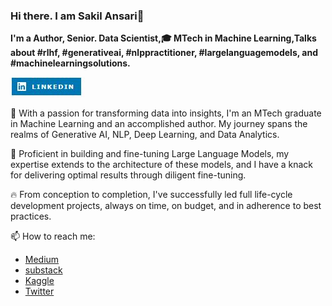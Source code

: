### Hi there. I am Sakil Ansari👋
 **I'm a Author, Senior. Data Scientist,🎓 MTech in Machine Learning,Talks about #rlhf, #generativeai, #nlppractitioner, #largelanguagemodels, and #machinelearningsolutions.**


[![LinkedIn](linkedin1.JPG)](https://www.linkedin.com/in/sakilansari/)

🚀 With a passion for transforming data into insights, I'm an MTech graduate in Machine Learning and an accomplished author. My journey spans the realms of Generative AI, NLP, Deep Learning, and Data Analytics.


🔧 Proficient in building and fine-tuning Large Language Models, my expertise extends to the architecture of these models, and I have a knack for delivering optimal results through diligent fine-tuning.


🔥 From conception to completion, I've successfully led full life-cycle development projects, always on time, on budget, and in adherence to best practices.


📫 How to reach me:
- [Medium](https://medium.com/@sakilansari4)
- [substack](https://substack.com/@sakil?utm_source=user-menu)
- [Kaggle](https://www.kaggle.com/sakilansari)
- [Twitter](https://twitter.com/SakilAnsari94)


<!--
**Sakil786/Sakil786** is a ✨ _special_ ✨ repository because its `README.md` (this file) appears on your GitHub profile.

Here are some ideas to get you started:

- 🔭 I’m currently working on ...
- 🌱 I’m currently learning ...
- 👯 I’m looking to collaborate on ...
- 🤔 I’m looking for help with ...
- 💬 Ask me about ...
- 📫 How to reach me: ...
- 😄 Pronouns: ...
- ⚡ Fun fact: ...
-->

